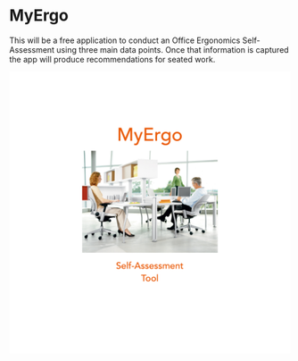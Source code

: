 # MyErgo
This will be a free application to conduct an Office Ergonomics Self-Assessment using three main data points.  Once that information is captured the app will produce recommendations for seated work.

![](/resources/splash.png)